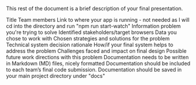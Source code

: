 This rest of the document is a brief description of your final presentation.

Title
Team members
Link to where your app is running - not needed as I will cd into the directory and run "npm run start-watch"
Information problem you're trying to solve
Identified stakeholders/target browsers
Data you chose to work with
Chosen strategies and solutions for the problem
Technical system decision rationale
How/if your final system helps to address the problem
Challenges faced and impact on final design
Possible future work directions with this problem
Documentation needs to be written in Markdown (MD) files, nicely formatted
Documentation should be included to each team’s final code submission.
Documentation should be saved in your main project directory under "docs"